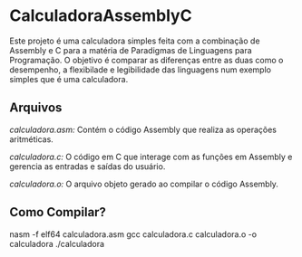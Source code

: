 # CalculadoraAssemblyC

Este projeto é uma calculadora simples feita com a combinação de Assembly e C para a matéria de Paradigmas de Linguagens para Programação. O objetivo é comparar as diferenças entre as duas como o desempenho, a flexibilade e legibilidade das linguagens num exemplo simples que é uma calculadora.

## Arquivos

*calculadora.asm:* Contém o código Assembly que realiza as operações aritméticas.

*calculadora.c:* O código em C que interage com as funções em Assembly e gerencia as entradas e saídas do usuário.

*calculadora.o:* O arquivo objeto gerado ao compilar o código Assembly.

## Como Compilar?

nasm -f elf64 calculadora.asm
gcc calculadora.c calculadora.o -o calculadora
./calculadora

